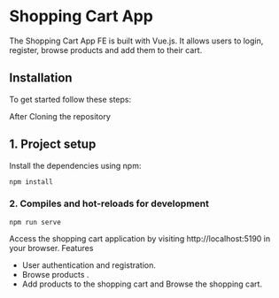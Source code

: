 # Shopping Cart App

The Shopping Cart App FE is built with Vue.js. It allows users to login, register,  browse products and add them to their cart. 

## Installation

To get started follow these steps:

After Cloning the repository

## 1. Project setup

Install the dependencies using npm: 
```
npm install
```

### 2. Compiles and hot-reloads for development
```
npm run serve
```

Access the shopping cart application by visiting http://localhost:5190 in your browser.
Features

- User authentication and registration.
- Browse products .
- Add products to the shopping cart and Browse the shopping cart.

